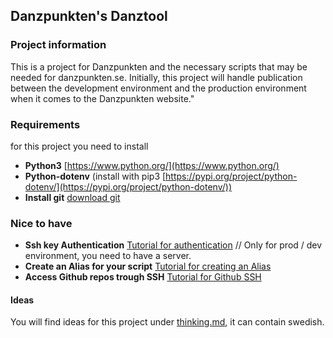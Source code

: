 ## Danzpunkten's Danztool

### Project information

This is a project for Danzpunkten and the necessary scripts that may be needed for danzpunkten.se.
Initially, this project will handle publication between the development environment and the production environment when it comes to the 
Danzpunkten website."

### Requirements

for this project you need to install
- **Python3** [https://www.python.org/](https://www.python.org/)
- **Python-dotenv** (install with pip3 [https://pypi.org/project/python-dotenv/](https://pypi.org/project/python-dotenv/))
- **Install git** [download git](https://git-scm.com/downloads)

### Nice to have
- **Ssh key Authentication** [Tutorial for authentication](ssh.md) // Only for prod / dev environment, you need to have a server.
- **Create an Alias for your script** [Tutorial for creating an Alias](alias.md)
- **Access Github repos trough SSH** [Tutorial for Github SSH](github.md)
#### Ideas

You will find ideas for this project under [thinking.md](thinking.md), it can contain swedish.
